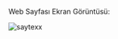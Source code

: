 Web Sayfası Ekran Görüntüsü:

![saytexx](https://github.com/YusufEyioglu/Saytex/assets/149305059/c9b02b0c-635e-46e1-add3-905bdfbc8efe)
